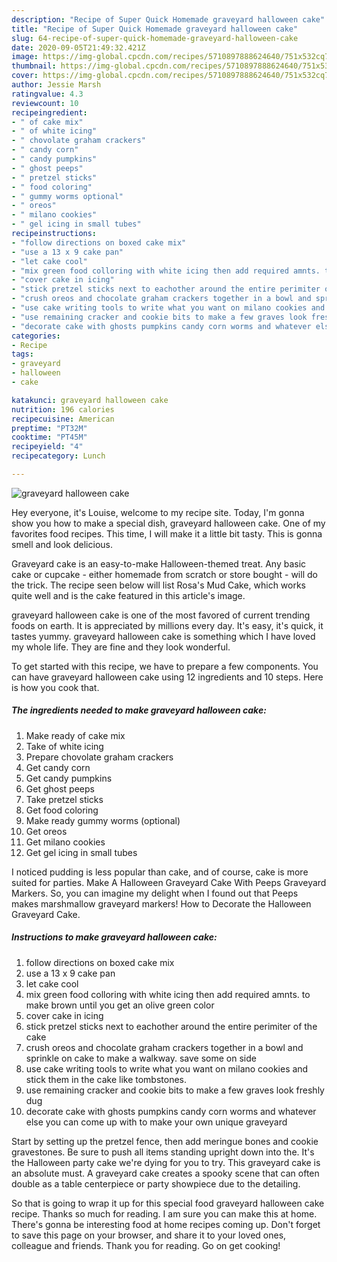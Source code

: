 ```yaml
---
description: "Recipe of Super Quick Homemade graveyard halloween cake"
title: "Recipe of Super Quick Homemade graveyard halloween cake"
slug: 64-recipe-of-super-quick-homemade-graveyard-halloween-cake
date: 2020-09-05T21:49:32.421Z
image: https://img-global.cpcdn.com/recipes/5710897888624640/751x532cq70/graveyard-halloween-cake-recipe-main-photo.jpg
thumbnail: https://img-global.cpcdn.com/recipes/5710897888624640/751x532cq70/graveyard-halloween-cake-recipe-main-photo.jpg
cover: https://img-global.cpcdn.com/recipes/5710897888624640/751x532cq70/graveyard-halloween-cake-recipe-main-photo.jpg
author: Jessie Marsh
ratingvalue: 4.3
reviewcount: 10
recipeingredient:
- " of cake mix"
- " of white icing"
- " chovolate graham crackers"
- " candy corn"
- " candy pumpkins"
- " ghost peeps"
- " pretzel sticks"
- " food coloring"
- " gummy worms optional"
- " oreos"
- " milano cookies"
- " gel icing in small tubes"
recipeinstructions:
- "follow directions on boxed cake mix"
- "use a 13 x 9 cake pan"
- "let cake cool"
- "mix green food colloring with white icing then add required amnts. to make brown until you get an olive green color"
- "cover cake in icing"
- "stick pretzel sticks next to eachother around the entire perimiter of the cake"
- "crush oreos and chocolate graham crackers together in a bowl and sprinkle on cake to make a walkway. save some on side"
- "use cake writing tools to write what you want on milano cookies and stick them in the cake like tombstones."
- "use remaining cracker and cookie bits to make a few graves look freshly dug"
- "decorate cake with ghosts pumpkins candy corn worms and whatever else you can come up with to make your own unique graveyard"
categories:
- Recipe
tags:
- graveyard
- halloween
- cake

katakunci: graveyard halloween cake 
nutrition: 196 calories
recipecuisine: American
preptime: "PT32M"
cooktime: "PT45M"
recipeyield: "4"
recipecategory: Lunch

---
```



![graveyard halloween cake](https://img-global.cpcdn.com/recipes/5710897888624640/751x532cq70/graveyard-halloween-cake-recipe-main-photo.jpg)

Hey everyone, it's Louise, welcome to my recipe site. Today, I'm gonna show you how to make a special dish, graveyard halloween cake. One of my favorites food recipes. This time, I will make it a little bit tasty. This is gonna smell and look delicious.

Graveyard cake is an easy-to-make Halloween-themed treat. Any basic cake or cupcake - either homemade from scratch or store bought - will do the trick. The recipe seen below will list Rosa&#39;s Mud Cake, which works quite well and is the cake featured in this article&#39;s image.

graveyard halloween cake is one of the most favored of current trending foods on earth. It is appreciated by millions every day. It's easy, it's quick, it tastes yummy. graveyard halloween cake is something which I have loved my whole life. They are fine and they look wonderful.


To get started with this recipe, we have to prepare a few components. You can have graveyard halloween cake using 12 ingredients and 10 steps. Here is how you cook that.

<!--inarticleads1-->

##### The ingredients needed to make graveyard halloween cake:

1. Make ready  of cake mix
1. Take  of white icing
1. Prepare  chovolate graham crackers
1. Get  candy corn
1. Get  candy pumpkins
1. Get  ghost peeps
1. Take  pretzel sticks
1. Get  food coloring
1. Make ready  gummy worms (optional)
1. Get  oreos
1. Get  milano cookies
1. Get  gel icing in small tubes


I noticed pudding is less popular than cake, and of course, cake is more suited for parties. Make A Halloween Graveyard Cake With Peeps Graveyard Markers. So, you can imagine my delight when I found out that Peeps makes marshmallow graveyard markers! How to Decorate the Halloween Graveyard Cake. 

<!--inarticleads2-->

##### Instructions to make graveyard halloween cake:

1. follow directions on boxed cake mix
1. use a 13 x 9 cake pan
1. let cake cool
1. mix green food colloring with white icing then add required amnts. to make brown until you get an olive green color
1. cover cake in icing
1. stick pretzel sticks next to eachother around the entire perimiter of the cake
1. crush oreos and chocolate graham crackers together in a bowl and sprinkle on cake to make a walkway. save some on side
1. use cake writing tools to write what you want on milano cookies and stick them in the cake like tombstones.
1. use remaining cracker and cookie bits to make a few graves look freshly dug
1. decorate cake with ghosts pumpkins candy corn worms and whatever else you can come up with to make your own unique graveyard


Start by setting up the pretzel fence, then add meringue bones and cookie gravestones. Be sure to push all items standing upright down into the. It&#39;s the Halloween party cake we&#39;re dying for you to try. This graveyard cake is an absolute must. A graveyard cake creates a spooky scene that can often double as a table centerpiece or party showpiece due to the detailing. 

So that is going to wrap it up for this special food graveyard halloween cake recipe. Thanks so much for reading. I am sure you can make this at home. There's gonna be interesting food at home recipes coming up. Don't forget to save this page on your browser, and share it to your loved ones, colleague and friends. Thank you for reading. Go on get cooking!

